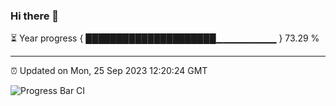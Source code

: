 ### Hi there 👋

⏳ Year progress { █████████████████████▁▁▁▁▁▁▁▁▁ } 73.29 %

---

⏰ Updated on Mon, 25 Sep 2023 12:20:24 GMT

![Progress Bar CI](https://github.com/liununu/liununu/workflows/Progress%20Bar%20CI/badge.svg)
